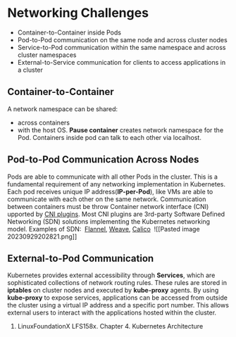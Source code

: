 #  Networking Challenges
- Container-to-Container inside Pods
- Pod-to-Pod communication on the same node and across cluster nodes
- Service-to-Pod communication within the same namespace and across cluster namespaces
- External-to-Service communication for clients to access applications in a cluster
## Container-to-Container
A network namespace can be shared:
- across containers
- with the host OS.
**Pause container** creates network namespace for the Pod.  Containers inside pod can talk to each other via localhost.

## Pod-to-Pod Communication Across Nodes
Pods are able to communicate with all other Pods in the cluster. This is a fundamental requirement of any networking implementation in Kubernetes.
Each pod receives unique IP address(**IP-per-Pod**), like VMs are able to communicate with each other on the same network.
Communication between containers must be throw Container network interface (CNI) upported by [CNI plugins](https://github.com/containernetworking/cni#3rd-party-plugins).
Most CNI plugins are 3rd-party Software Defined Networking (SDN) solutions implementing the Kubernetes networking model. Examples of SDN:  [Flannel](https://github.com/coreos/flannel/), [Weave](https://www.weave.works/oss/net/), [Calico](https://www.tigera.io/project-calico/) 
![[Pasted image 20230929202821.png]]
## External-to-Pod Communication
Kubernetes provides external accessibility through **Services**, which are sophisticated collections of network routing rules. These rules are stored in **iptables** on cluster nodes and executed by **kube-proxy** agents. By using **kube-proxy** to expose services, applications can be accessed from outside the cluster using a virtual IP address and a specific port number. This allows external users to interact with the applications hosted within the cluster.

1. LinuxFoundationX LFS158x. Chapter 4. Kubernetes Architecture